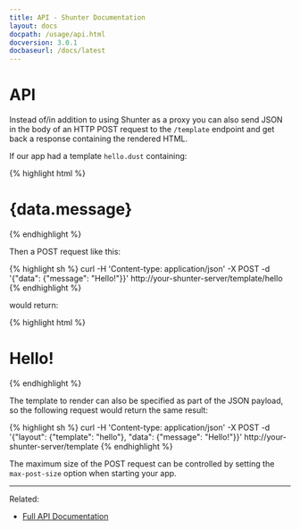 ```yaml
---
title: API - Shunter Documentation
layout: docs
docpath: /usage/api.html
docversion: 3.0.1
docbaseurl: /docs/latest
---
```


API
===

Instead of/in addition to using Shunter as a proxy you can also send JSON in the body of an HTTP POST request to the `/template` endpoint and get back a response containing the rendered HTML.

If our app had a template `hello.dust` containing:

{% highlight html %}
<h1>{data.message}</h1>
{% endhighlight %}

Then a POST request like this:

{% highlight sh %}
curl -H 'Content-type: application/json' -X POST -d '{"data": {"message": "Hello!"}}' http://your-shunter-server/template/hello
{% endhighlight %}

would return:

{% highlight html %}
<h1>Hello!</h1>
{% endhighlight %}

The template to render can also be specified as part of the JSON payload, so the following request would return the same result:


{% highlight sh %}
curl -H 'Content-type: application/json' -X POST -d '{"layout": {"template": "hello"}, "data": {"message": "Hello!"}}' http://your-shunter-server/template
{% endhighlight %}

The maximum size of the POST request can be controlled by setting the `max-post-size` option when starting your app.


---

Related:

- [Full API Documentation](index.html)
